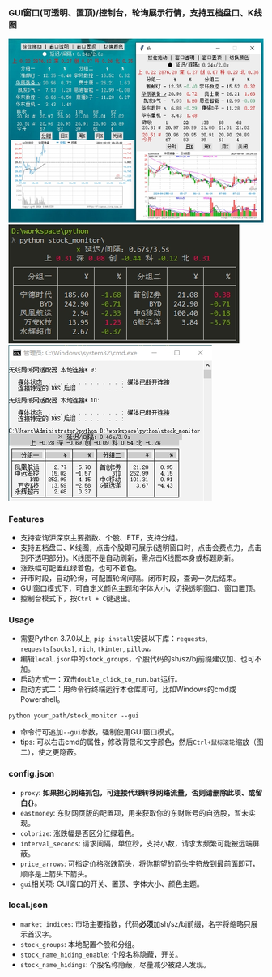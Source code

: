 ### GUI窗口(可透明、置顶)/控制台，轮询展示行情，支持五档盘口、K线图
![screenshot_trading](./screenshot_trading.png)
![screenshot](./screenshot.png)
![screenshot_2](./screenshot_2.png)

### Features
- 支持查询沪深京主要指数、个股、ETF，支持分组。
- 支持五档盘口、K线图，点击个股即可展示(透明窗口时，点击会费点力，点击到不透明部分)。K线图不是自动刷新，需点击K线图本身或标题刷新。
- 涨跌幅可配置红绿着色，也可不着色。
- 开市时段，自动轮询，可配置轮询间隔。闭市时段，查询一次后结束。
- GUI窗口模式下，可自定义颜色主题和字体大小，切换透明窗口、窗口置顶。
- 控制台模式下，按`Ctrl + C`键退出。

### Usage
- 需要Python 3.7.0以上, `pip install`安装以下库：`requests`, `requests[socks]`, `rich`, `tkinter`, `pillow`。
- 编辑`local.json`中的`stock_groups`，个股代码的sh/sz/bj前缀建议加、也可不加。
- 启动方式一：双击`double_click_to_run.bat`运行。
- 启动方式二：用命令行终端运行本仓库即可，比如Windows的cmd或Powershell。   
```
python your_path/stock_monitor --gui
```
- 命令行可追加`--gui`参数，强制使用GUI窗口模式。
- tips: 可以右击cmd的属性，修改背景和文字颜色，然后`Ctrl+鼠标滚轮`缩放（图二），使之更隐蔽。

### config.json
- `proxy`: **如果担心网络抓包，可连接代理转移网络流量，否则请删除此项、或留白{}**。
- `eastmoney`: 东财网页版的配置项，用来获取你的东财账号的自选股，暂未实现。
- `colorize`: 涨跌幅是否区分红绿着色。
- `interval_seconds`: 请求间隔，单位秒，支持小数，请求太频繁可能被远端屏蔽。
- `price_arrows`: 可指定价格涨跌箭头，将你期望的箭头字符放到最前面即可，顺序是上箭头下箭头。
- `gui`相关项: GUI窗口的开关、置顶、字体大小、颜色主题。

### local.json
- `market_indices`: 市场主要指数，代码**必须**加sh/sz/bj前缀，名字将缩略只展示首汉字。
- `stock_groups`: 本地配置个股和分组。
- `stock_name_hiding_enable`: 个股名称隐蔽，开关。
- `stock_name_hidings`: 个股名称隐蔽，尽量减少被路人发现。